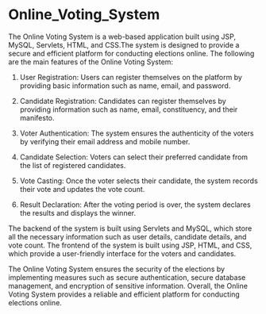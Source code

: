 # Online_Voting_System

The Online Voting System is a web-based application built using JSP, MySQL, Servlets, HTML, and CSS.The system is designed to provide a secure and efficient platform for conducting elections online.
The following are the main features of the Online Voting System:



1)  User Registration: Users can register themselves on the platform by providing basic information such as name, email, and password.

2)  Candidate Registration: Candidates can register themselves by providing information such as name, email, constituency, and their manifesto.

3)  Voter Authentication: The system ensures the authenticity of the voters by verifying their email address and mobile number.

4)  Candidate Selection: Voters can select their preferred candidate from the list of registered candidates.

5)  Vote Casting: Once the voter selects their candidate, the system records their vote and updates the vote count.

6)  Result Declaration: After the voting period is over, the system declares the results and displays the winner.



The backend of the system is built using Servlets and MySQL, which store all the necessary information such as user details, candidate details, and vote count. The frontend of the system is built using JSP, HTML, and CSS, which provide a user-friendly interface for the voters and candidates.

The Online Voting System ensures the security of the elections by implementing measures such as secure authentication, secure database management, and encryption of sensitive information. Overall, the Online Voting System provides a reliable and efficient platform for conducting elections online.

